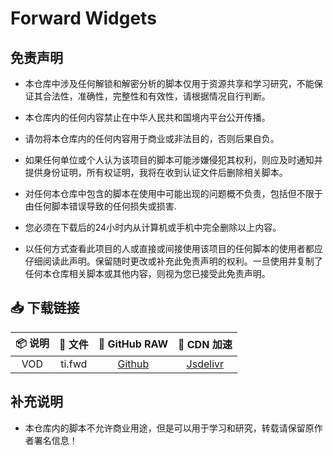 # Forward Widgets

## 免责声明

- 本仓库中涉及任何解锁和解密分析的脚本仅用于资源共享和学习研究，不能保证其合法性，准确性，完整性和有效性，请根据情况自行判断。

- 本仓库内的任何内容禁止在中华人民共和国境内平台公开传播。

- 请勿将本仓库内的任何内容用于商业或非法目的，否则后果自负。

- 如果任何单位或个人认为该项目的脚本可能涉嫌侵犯其权利，则应及时通知并提供身份证明，所有权证明，我将在收到认证文件后删除相关脚本。

- 对任何本仓库中包含的脚本在使用中可能出现的问题概不负责，包括但不限于由任何脚本错误导致的任何损失或损害.

- 您必须在下载后的24小时内从计算机或手机中完全删除以上内容。

- 以任何方式查看此项目的人或直接或间接使用该项目的任何脚本的使用者都应仔细阅读此声明。保留随时更改或补充此免责声明的权利。一旦使用并复制了任何本仓库相关脚本或其他内容，则视为您已接受此免责声明。

## 📥 下载链接

| 📦 说明 | 📃 文件 |                                  🐙 GitHub RAW                                   |                                   🚀 CDN 加速                                    |
| :----: | :----: | :-----------------------------------------------------------------------------: | :-----------------------------------------------------------------------------: |
|  VOD   | ti.fwd | [Github](https://github.com/bemarkt/scripts/raw/master/provider/Forward/ti.fwd) | [Jsdelivr](https://cdn.jsdelivr.net/gh/bemarkt/scripts/provider/Forward/ti.fwd) |

## 补充说明

- 本仓库内的脚本不允许商业用途，但是可以用于学习和研究，转载请保留原作者署名信息！